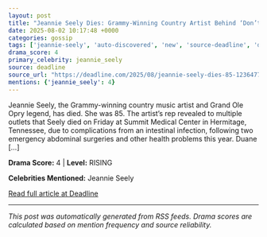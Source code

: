 ```yaml
---
layout: post
title: "Jeannie Seely Dies: Grammy-Winning Country Artist Behind ‘Don’t Touch Me’ Was 85"
date: 2025-08-02 10:17:48 +0000
categories: gossip
tags: ['jeannie-seely', 'auto-discovered', 'new', 'source-deadline', 'drama-rising']
drama_score: 4
primary_celebrity: jeannie_seely
source: deadline
source_url: "https://deadline.com/2025/08/jeannie-seely-dies-85-1236477149/"
mentions: {'jeannie_seely': 4}
---
```


Jeannie Seely, the Grammy-winning country music artist and Grand Ole Opry legend, has died. She was 85. The artist&#8217;s rep revealed to multiple outlets that Seely died on Friday at Summit Medical Center in Hermitage, Tennessee, due to complications from an intestinal infection, following two emergency abdominal surgeries and other health problems this year. Duane [&#8230;]

**Drama Score:** 4 | **Level:** RISING

**Celebrities Mentioned:** Jeannie Seely

[Read full article at Deadline](https://deadline.com/2025/08/jeannie-seely-dies-85-1236477149/)

---
*This post was automatically generated from RSS feeds. Drama scores are calculated based on mention frequency and source reliability.*
